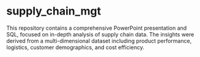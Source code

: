 # supply_chain_mgt
This repository contains a comprehensive PowerPoint presentation and SQL,  focused on in-depth analysis of supply chain data. The insights were derived from a multi-dimensional dataset including product performance, logistics, customer demographics, and cost efficiency.
